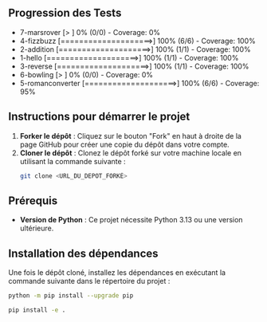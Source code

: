 ## Progression des Tests

<!-- START_PROGRESS -->
- 7-marsrover [>                   ] 0% (0/0) - Coverage: 0%
- 4-fizzbuzz [====================>] 100% (6/6) - Coverage: 100%
- 2-addition [====================>] 100% (1/1) - Coverage: 100%
- 1-hello [====================>] 100% (1/1) - Coverage: 100%
- 3-reverse [====================>] 100% (1/1) - Coverage: 100%
- 6-bowling [>                   ] 0% (0/0) - Coverage: 0%
- 5-romanconverter [====================>] 100% (6/6) - Coverage: 95%
<!-- END_PROGRESS -->

## Instructions pour démarrer le projet

1. **Forker le dépôt** : Cliquez sur le bouton "Fork" en haut à droite de la page GitHub pour créer une copie du dépôt dans votre compte.
2. **Cloner le dépôt** : Clonez le dépôt forké sur votre machine locale en utilisant la commande suivante :
   ```bash
   git clone <URL_DU_DEPOT_FORKÉ>
   ```

## Prérequis

- **Version de Python** : Ce projet nécessite Python 3.13 ou une version ultérieure.

## Installation des dépendances

Une fois le dépôt cloné, installez les dépendances en exécutant la commande suivante dans le répertoire du projet :
```bash
python -m pip install --upgrade pip
```
```bash
pip install -e .
```


